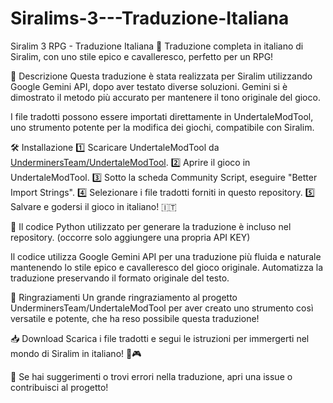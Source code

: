# Siralims-3---Traduzione-Italiana
Siralim 3 RPG - Traduzione Italiana 
🔹 Traduzione completa in italiano di Siralim, con uno stile epico e cavalleresco, perfetto per un RPG!

📖 Descrizione
Questa traduzione è stata realizzata per Siralim utilizzando Google Gemini API, dopo aver testato diverse soluzioni. Gemini si è dimostrato il metodo più accurato per mantenere il tono originale del gioco.

I file tradotti possono essere importati direttamente in UndertaleModTool, uno strumento potente per la modifica dei giochi, compatibile con Siralim.

🛠 Installazione
1️⃣ Scaricare UndertaleModTool da [UnderminersTeam/UndertaleModTool](https://github.com/UnderminersTeam/UndertaleModTool).
2️⃣ Aprire il gioco in UndertaleModTool.
3️⃣ Sotto la scheda Community Script, eseguire "Better Import Strings".
4️⃣ Selezionare i file tradotti forniti in questo repository.
5️⃣ Salvare e godersi il gioco in italiano! 🇮🇹

📜 Il codice Python utilizzato per generare la traduzione è incluso nel repository. (occorre solo aggiungere una propria API KEY)

Il codice utilizza Google Gemini API per una traduzione più fluida e naturale mantenendo lo stile epico e cavalleresco del gioco originale.
Automatizza la traduzione preservando il formato originale del testo.

🙏 Ringraziamenti
Un grande ringraziamento al progetto UnderminersTeam/UndertaleModTool per aver creato uno strumento così versatile e potente, che ha reso possibile questa traduzione!

📥 Download
Scarica i file tradotti e segui le istruzioni per immergerti nel mondo di Siralim in italiano! 🚀🎮

📌 Se hai suggerimenti o trovi errori nella traduzione, apri una issue o contribuisci al progetto!
